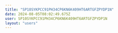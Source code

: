 ```yaml
---
title: "SP10SYKPCC91PH34CP6KN6K409HT6ARTGFZPYDP1N"
date: 2024-08-05T08:02:49.675Z
user: SP10SYKPCC91PH34CP6KN6K409HT6ARTGFZPYDP1N
layout: "users"
---
```

    